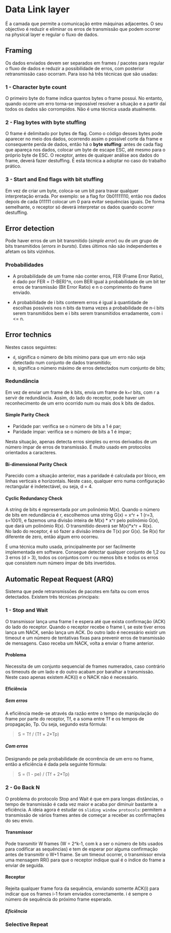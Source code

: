 # Data Link layer

É a camada que permite a comunicação entre máquinas adjacentes. O seu objectivo é reduzir e eliminar os erros de transmissão que podem ocorrer na physical layer e regular o fluxo de dados.

## Framing

Os dados enviados devem ser separados em frames / pacotes para regular o fluxo de dados e reduzir a possibilidade de erros, com posterior retransmissão caso ocorram. Para isso há três técnicas que são usadas:

### 1 - Character byte count

O primeiro byte do frame indica quantos bytes o frame possui. No entanto, quando ocorre um erro torna-se impossível resolver a situação e a partir daí todos os dados são corrompidos. Não é uma técnica usada atualmente.

### 2 - Flag bytes with byte stuffing

O frame é delimitado por bytes de flag. Como o código desses bytes pode aparecer no meio dos dados, ocorrendo assim o possível corte da frame e consequente perda de dados, então há o **byte stuffing**: antes de cada flag que apareça nos dados, colocar um byte de escape ESC, até mesmo para o próprio byte de ESC. O receptor, antes de qualquer análise aos dados do frame, deverá fazer destuffing. É esta técnica a adoptar no caso do trabalho prático.

### 3 - Start and End flags with bit stuffing

Em vez de criar um byte, coloca-se um bit para travar qualquer interpretação errada. Por exemplo: se a flag for 0b01111110, então nos dados depois de cada 011111 colocar um 0 para evitar sequências iguais. De forma semelhante, o receptor só deverá interpretar os dados quando ocorrer destuffing.

## Error detection

Pode haver erros de um bit transmitido (*simple error*) ou de um grupo de bits transmitidos (*errors in bursts*). Estes últimos não são independentes e afetam os bits vizinhos.

### Probabilidades

- A probabilidade de um frame não conter erros, FER (Frame Error Ratio), é dado por FER = (1-BER)^n, com BER igual à probabilidade de um bit ter erros de transmissão (Bit Error Ratio) e n o comprimento do frame enviado. 

- A probabilidade de i bits conterem erros é igual à quantidade de escolhas possíveis nos n bits da trama vezes a probabilidade de n-i bits serem transmitidos bem e i bits serem transmitidos erradamente, com i <= n.

## Error technics

Nestes casos seguintes:
- `d`, significa o número de bits mínimo para que um erro não seja detectado num conjunto de dados transmitido;
- `D`, significa o número máximo de erros detectados num conjunto de bits;

### Redundância

Em vez de enviar um frame de k bits, envia um frame de k+r bits, com r a servir de redundância. Assim, do lado do receptor, pode haver um reconhecimento de um erro ocorrido num ou mais dos k bits de dados. 

#### Simple Parity Check

- Paridade par: verifica se o número de bits a 1 é par;
- Paridade ímpar: verifica se o número de bits a 1 é ímpar;

Nesta situação, apenas detecta erros simples ou erros derivados de um número ímpar de erros de transmissão. É muito usado em protocolos orientados a caracteres. 

#### Bi-dimensional Parity Check

Parecido com a situação anterior, mas a paridade é calculada por bloco, em linhas verticais e horizontais. Neste caso, qualquer erro numa configuração rectangular é indetectável, ou seja, d = 4. 

#### Cyclic Redundancy Check

A string de bits é representada por um polinómio M(x). Quando o número de bits em redundância é r, escolhemos uma string G(x) = x^r + 1 (r=3, s=1001), e fazemos uma divisão inteira de M(x) * x^r pelo polinómio G(x), que dará um polinómio R(x). O transmitido deverá ser M(x)*x^r + R(x). <br>
No lado do receptor, é só fazer a divisão inteira de T(x) por G(x). Se R(x) for diferente de zero, então algum erro ocorreu. 

É uma técnica muito usada, principalmente por ser facilmente implementada em software. Consegue detectar qualquer conjunto de 1,2 ou 3 erros (d > 3), todos os conjuntos com r ou menos bits e todos os erros que consistem num número ímpar de bits invertidos.

## Automatic Repeat Request (ARQ)

Sistema que pede retransmissões de pacotes em falta ou com erros detectados. Existem três técnicas principais:

### 1 - Stop and Wait

O transmissor lança uma frame I e espera até que exista confirmação (ACK) do lado do receptor. Quando o receptor recebe o frame I, se este tiver erros lança um NACK, senão lança um ACK. Do outro lado é necessário existir um timeout e um número de tentativas fixas para prevenir erros de transmissão de mensagens. Caso receba um NACK, volta a enviar o frame anterior. 

#### Problema

Necessita de um conjunto sequencial de frames numerados, caso contrário os timeouts de um lado e do outro acabam por baralhar a transmissão. Neste caso apenas existem ACK(i) e o NACK não é necessário.

#### Eficiência

##### Sem erros

A eficiência mede-se através da razão entre o tempo de manipulação do frame por parte do receptor, Tf, e a soma entre Tf e os tempos de propagação, Tp. Ou seja, segundo esta fórmula:

> S = Tf / (Tf + 2*Tp)

##### Com erros

Designando pe pela probabilidade de ocorrência de um erro no frame, então a eficiência é dada pela seguinte fórmula:

> S = (1 - pe) / (Tf + 2*Tp)

### 2 - Go Back N

O problema do protocolo Stop and Wait é que em para longas distâncias, o tempo de transmissão é cada vez maior e acaba por diminuir bastante a eficiência. A ideia agora é estudar os `sliding window protocols`: permitem a transmissão de vários frames antes de começar a receber as confirmações do seu envio.

#### Transmissor

Pode transmitir W frames (W = 2^k-1, com k a ser o número de bits usados para codificar as sequências) e tem de esperar por alguma confirmação antes de transmitir o W+1 frame. 
Se um timeout ocorrer, o transmissor envia uma mensagem RR() para que o receptor indique qual é o índice do frame a enviar de seguida.

#### Receptor

Rejeita qualquer frame fora da sequência, enviando somente ACK(i) para indicar que os frames i-1 foram enviados correctamente. i é sempre o número de sequência do próximo frame esperado.

##### Eficiência



### Selective Repeat

